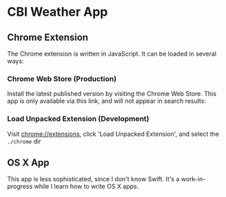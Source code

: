 CBI Weather App
===============


## Chrome Extension

The Chrome extension is written in JavaScript. It can be loaded in several ways:

### Chrome Web Store (Production)

Install the latest published version by visiting the Chrome Web Store. This app
is only available via this link, and will not appear in search results:

### Load Unpacked Extension (Development)

Visit [chrome://extensions](chrome://extensions), click 'Load Unpacked Extension', and select the `./chrome` dir


## OS X App

This app is less sophisticated, since I don't know Swift. It's a work-in-progress while I learn how to write OS X apps.
